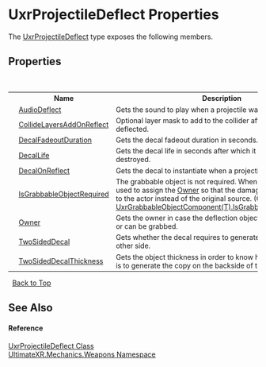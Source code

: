 # UxrProjectileDeflect Properties
 

The <a href="T_UltimateXR_Mechanics_Weapons_UxrProjectileDeflect">UxrProjectileDeflect</a> type exposes the following members.


## Properties
&nbsp;<table><tr><th></th><th>Name</th><th>Description</th></tr><tr><td>![Public property](media/pubproperty.gif "Public property")</td><td><a href="P_UltimateXR_Mechanics_Weapons_UxrProjectileDeflect_AudioDeflect">AudioDeflect</a></td><td>
Gets the sound to play when a projectile was deflected.</td></tr><tr><td>![Public property](media/pubproperty.gif "Public property")</td><td><a href="P_UltimateXR_Mechanics_Weapons_UxrProjectileDeflect_CollideLayersAddOnReflect">CollideLayersAddOnReflect</a></td><td>
Optional layer mask to add to the collider after a projectile was deflected.</td></tr><tr><td>![Public property](media/pubproperty.gif "Public property")</td><td><a href="P_UltimateXR_Mechanics_Weapons_UxrProjectileDeflect_DecalFadeoutDuration">DecalFadeoutDuration</a></td><td>
Gets the decal fadeout duration in seconds.</td></tr><tr><td>![Public property](media/pubproperty.gif "Public property")</td><td><a href="P_UltimateXR_Mechanics_Weapons_UxrProjectileDeflect_DecalLife">DecalLife</a></td><td>
Gets the decal life in seconds after which it will fade out and be destroyed.</td></tr><tr><td>![Public property](media/pubproperty.gif "Public property")</td><td><a href="P_UltimateXR_Mechanics_Weapons_UxrProjectileDeflect_DecalOnReflect">DecalOnReflect</a></td><td>
Gets the decal to instantiate when a projectile was deflected.</td></tr><tr><td>![Protected property](media/protproperty.gif "Protected property")</td><td><a href="P_UltimateXR_Mechanics_Weapons_UxrProjectileDeflect_IsGrabbableObjectRequired">IsGrabbableObjectRequired</a></td><td>
The grabbable object is not required. When it is present it will be used to assign the <a href="P_UltimateXR_Mechanics_Weapons_UxrProjectileDeflect_Owner">Owner</a> so that the damage will be attributed to the actor instead of the original source.
 (Overrides <a href="P_UltimateXR_Core_Components_Composite_UxrGrabbableObjectComponent_1_IsGrabbableObjectRequired">UxrGrabbableObjectComponent(T).IsGrabbableObjectRequired</a>.)</td></tr><tr><td>![Public property](media/pubproperty.gif "Public property")</td><td><a href="P_UltimateXR_Mechanics_Weapons_UxrProjectileDeflect_Owner">Owner</a></td><td>
Gets the owner in case the deflection object is part of an avatar or can be grabbed.</td></tr><tr><td>![Public property](media/pubproperty.gif "Public property")</td><td><a href="P_UltimateXR_Mechanics_Weapons_UxrProjectileDeflect_TwoSidedDecal">TwoSidedDecal</a></td><td>
Gets whether the decal requires to generate another copy on the other side.</td></tr><tr><td>![Public property](media/pubproperty.gif "Public property")</td><td><a href="P_UltimateXR_Mechanics_Weapons_UxrProjectileDeflect_TwoSidedDecalThickness">TwoSidedDecalThickness</a></td><td>
Gets the object thickness in order to know how far the other side is to generate the copy on the backside of the impact.</td></tr></table>&nbsp;
<a href="#uxrprojectiledeflect-properties">Back to Top</a>

## See Also


#### Reference
<a href="T_UltimateXR_Mechanics_Weapons_UxrProjectileDeflect">UxrProjectileDeflect Class</a><br /><a href="N_UltimateXR_Mechanics_Weapons">UltimateXR.Mechanics.Weapons Namespace</a><br />